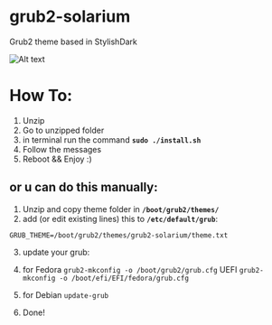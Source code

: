 # grub2-solarium
Grub2 theme based in StylishDark

![Alt text](https://raw.githubusercontent.com/ripandi/grub2-solarium/master/screenshot.png "Screenshot")

 How To:
======

 1. Unzip
 2. Go to unzipped folder
 3. in terminal run the command **`sudo ./install.sh`**
 4. Follow the messages
 5. Reboot && Enjoy :)

or u can do this manually:
----

 1. Unzip and copy theme folder in **`/boot/grub2/themes/`**
 2. add (or edit existing lines) this to **`/etc/default/grub`**:

 `GRUB_THEME=/boot/grub2/themes/grub2-solarium/theme.txt`

 3. update your grub:
   1. for Fedora `grub2-mkconfig -o /boot/grub2/grub.cfg`
UEFI
`grub2-mkconfig -o /boot/efi/EFI/fedora/grub.cfg`

   2. for Debian `update-grub`
4. Done!